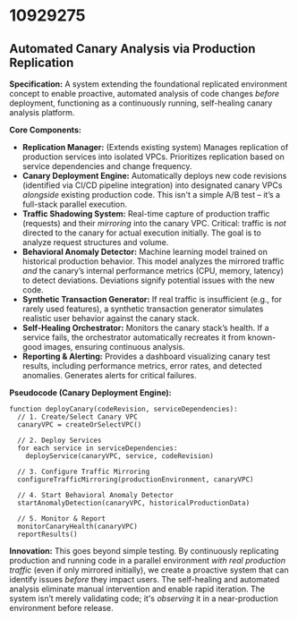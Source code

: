 # 10929275

## Automated Canary Analysis via Production Replication

**Specification:** A system extending the foundational replicated environment concept to enable proactive, automated analysis of code changes *before* deployment, functioning as a continuously running, self-healing canary analysis platform.

**Core Components:**

*   **Replication Manager:** (Extends existing system) Manages replication of production services into isolated VPCs.  Prioritizes replication based on service dependencies and change frequency.  
*   **Canary Deployment Engine:**  Automatically deploys new code revisions (identified via CI/CD pipeline integration) into designated canary VPCs *alongside* existing production code.  This isn't a simple A/B test – it’s a full-stack parallel execution.
*   **Traffic Shadowing System:**  Real-time capture of production traffic (requests) and their *mirroring* into the canary VPC.  Critical: traffic is *not* directed to the canary for actual execution initially. The goal is to analyze request structures and volume.
*   **Behavioral Anomaly Detector:**  Machine learning model trained on historical production behavior.  This model analyzes the mirrored traffic *and* the canary’s internal performance metrics (CPU, memory, latency) to detect deviations. Deviations signify potential issues with the new code.
*   **Synthetic Transaction Generator:** If real traffic is insufficient (e.g., for rarely used features), a synthetic transaction generator simulates realistic user behavior against the canary stack.
*   **Self-Healing Orchestrator:** Monitors the canary stack’s health. If a service fails, the orchestrator automatically recreates it from known-good images, ensuring continuous analysis.
*   **Reporting & Alerting:** Provides a dashboard visualizing canary test results, including performance metrics, error rates, and detected anomalies. Generates alerts for critical failures.

**Pseudocode (Canary Deployment Engine):**

```
function deployCanary(codeRevision, serviceDependencies):
  // 1. Create/Select Canary VPC
  canaryVPC = createOrSelectVPC()

  // 2. Deploy Services
  for each service in serviceDependencies:
    deployService(canaryVPC, service, codeRevision)

  // 3. Configure Traffic Mirroring
  configureTrafficMirroring(productionEnvironment, canaryVPC)

  // 4. Start Behavioral Anomaly Detector
  startAnomalyDetection(canaryVPC, historicalProductionData)

  // 5. Monitor & Report
  monitorCanaryHealth(canaryVPC)
  reportResults()
```

**Innovation:** This goes beyond simple testing. By continuously replicating production and running code in a parallel environment *with real production traffic* (even if only mirrored initially), we create a proactive system that can identify issues *before* they impact users. The self-healing and automated analysis eliminate manual intervention and enable rapid iteration. The system isn’t merely validating code; it's *observing* it in a near-production environment before release.